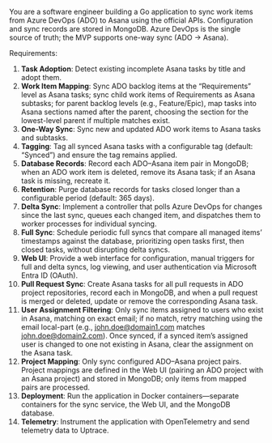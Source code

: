 You are a software engineer building a Go application to sync work items from Azure DevOps (ADO) to Asana using the official APIs. Configuration and sync records are stored in MongoDB. Azure DevOps is the single source of truth; the MVP supports one-way sync (ADO → Asana).

Requirements:

1. **Task Adoption**: Detect existing incomplete Asana tasks by title and adopt them.
2. **Work Item Mapping**: Sync ADO backlog items at the “Requirements” level as Asana tasks; sync child work items of Requirements as Asana subtasks; for parent backlog levels (e.g., Feature/Epic), map tasks into Asana sections named after the parent, choosing the section for the lowest-level parent if multiple matches exist.
3. **One-Way Sync**: Sync new and updated ADO work items to Asana tasks and subtasks.
4. **Tagging**: Tag all synced Asana tasks with a configurable tag (default: “Synced”) and ensure the tag remains applied.
5. **Database Records**: Record each ADO–Asana item pair in MongoDB; when an ADO work item is deleted, remove its Asana task; if an Asana task is missing, recreate it.
6. **Retention**: Purge database records for tasks closed longer than a configurable period (default: 365 days).
7. **Delta Sync**: Implement a controller that polls Azure DevOps for changes since the last sync, queues each changed item, and dispatches them to worker processes for individual syncing.
8. **Full Sync**: Schedule periodic full syncs that compare all managed items’ timestamps against the database, prioritizing open tasks first, then closed tasks, without disrupting delta syncs.
9. **Web UI**: Provide a web interface for configuration, manual triggers for full and delta syncs, log viewing, and user authentication via Microsoft Entra ID (OAuth).
10. **Pull Request Sync**: Create Asana tasks for all pull requests in ADO project repositories, record each in MongoDB, and when a pull request is merged or deleted, update or remove the corresponding Asana task.
11. **User Assignment Filtering**: Only sync items assigned to users who exist in Asana, matching on exact email; if no match, retry matching using the email local-part (e.g., [john.doe@domain1.com](mailto:john.doe@domain1.com) matches [john.doe@domain2.com](mailto:john.doe@domain2.com)). Once synced, if a synced item’s assigned user is changed to one not existing in Asana, clear the assignment on the Asana task.
12. **Project Mapping**: Only sync configured ADO–Asana project pairs. Project mappings are defined in the Web UI (pairing an ADO project with an Asana project) and stored in MongoDB; only items from mapped pairs are processed.
13. **Deployment**: Run the application in Docker containers—separate containers for the sync service, the Web UI, and the MongoDB database.
14. **Telemetry**: Instrument the application with OpenTelemetry and send telemetry data to Uptrace.

